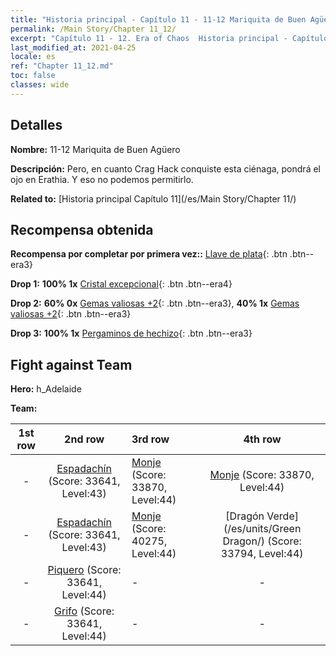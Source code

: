 ```yaml
---
title: "Historia principal - Capítulo 11 - 11-12 Mariquita de Buen Agüero"
permalink: /Main Story/Chapter 11_12/
excerpt: "Capítulo 11 - 12. Era of Chaos  Historia principal - Capítulo 11_12. 11-12 Mariquita de Buen Agüero"
last_modified_at: 2021-04-25
locale: es
ref: "Chapter 11_12.md"
toc: false
classes: wide
---
```


## Detalles

 **Nombre:** 11-12 Mariquita de Buen Agüero

 **Descripción:** Pero, en cuanto Crag Hack conquiste esta ciénaga, pondrá el ojo en Erathia. Y eso no podemos permitirlo.

 **Related to:** [Historia principal Capítulo 11](/es/Main Story/Chapter 11/)

## Recompensa obtenida

 **Recompensa por completar por primera vez::** [Llave de plata](/ItemsES/con_693/){: .btn .btn--era3}

 **Drop 1:** **100% 1x** [Cristal excepcional](/ItemsES/mat_38/){: .btn .btn--era4}

 **Drop 2:** **60% 0x** [Gemas valiosas +2](/ItemsES/mat_30/){: .btn .btn--era3}, **40% 1x** [Gemas valiosas +2](/ItemsES/mat_30/){: .btn .btn--era3}

 **Drop 3:** **100% 1x** [Pergaminos de hechizo](/ItemsES/con_694/){: .btn .btn--era3}


## Fight against Team
 **Hero:** h_Adelaide

 **Team:**


  | 1st row | 2nd row | 3rd row | 4th row |
  |:----:|:----:|:----|:----:|
  | - | [Espadachín](/es/units/Swordsman/) (Score: 33641, Level:43)  | [Monje](/es/units/Monk/) (Score: 33870, Level:44)  | [Monje](/es/units/Monk/) (Score: 33870, Level:44)  |
  | - | [Espadachín](/es/units/Swordsman/) (Score: 33641, Level:43)  | [Monje](/es/units/Monk/) (Score: 40275, Level:44)  | [Dragón Verde](/es/units/Green Dragon/) (Score: 33794, Level:44)  |
  | - | [Piquero](/es/units/Pikeman/) (Score: 33641, Level:44)  | - | - |
  | - | [Grifo](/es/units/Griffin/) (Score: 33641, Level:44)  | - | - |


